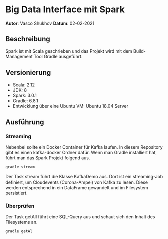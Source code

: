 # Big Data Interface mit Spark

**Autor**: Vasco Shukhov
**Datum**: 02-02-2021

## Beschreibung

Spark ist mit Scala geschrieben und das Projekt wird mit dem Build-Management Tool Gradle ausgeführt.

## Versionierung

* Scala: 2.12
* JDK: 8
* Spark: 3.0.1
* Gradle: 6.8.1
* Entwicklung über eine Ubuntu VM: Ubuntu 18.04 Server

## Ausführung

### Streaming

Nebenbei sollte ein Docker Container für Kafka laufen. In diesem Repository gibt es einen kafka-docker Ordner dafür. 
Wenn man Gradle installiert hat, führt man das Spark Projekt folgend aus.

```bash
gradle stream
```
Der Task stream führt die Klasse KafkaDemo aus. Dort ist ein streaming-Job definiert, um Cloudevents (Corona-Ampel) von Kafka zu lesen. 
Diese werden entsprechend in ein DataFrame gewandelt und im Filesystem persistiert.

### Überprüfen

Der Task getAll führt eine SQL-Query aus und schaut sich den Inhalt des Filesystems an. 

```bash
gradle getAl
```
